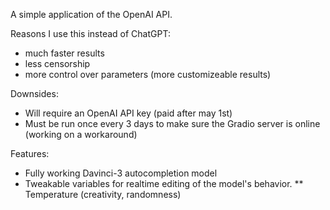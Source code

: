 A simple application of the OpenAI API.
  
Reasons I use this instead of ChatGPT:
* much faster results
* less censorship
* more control over parameters (more customizeable results)

Downsides:
* Will require an OpenAI API key (paid after may 1st)
* Must be run once every 3 days to make sure the Gradio server is online (working on a workaround)

Features:
* Fully working Davinci-3 autocompletion model
* Tweakable variables for realtime editing of the model's behavior.
** Temperature (creativity, randomness)
